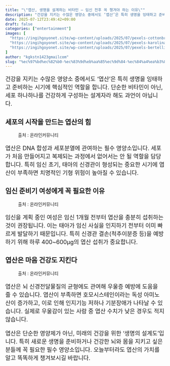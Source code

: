 ```yaml
---
title: "\"엽산, 생명을 설계하는 비타민 – 임신 전후 꼭 챙겨야 하는 이유\""
description: "건강을 지키는 수많은 영양소 중에서도 ‘엽산’은 특히 생명을 잉태하고 준비하는 시기에 핵심적인 역할을 합니다. 단순한 비타민이 아닌, 세포 하나하나를 건강하게 구성하는 설계자라 해도 과언이 아닙니다."
date: 2025-07-12T23:49:42+09:00
draft: false
categories: ["entertainment"]
images: [
  "https://ingihgoyonet.site/wp-content/uploads/2025/07/pexels-cottonbro-6822588-683x1024.jpg"
  "https://ingihgoyonet.site/wp-content/uploads/2025/07/pexels-karolina-grabowska-4963543-1024x683.jpg"
  "https://ingihgoyonet.site/wp-content/uploads/2025/07/pexels-bertellifotografia-30893315-1-683x1024.jpg"
]
author: "kgkstn1423gmailcom"
slug: "%ec%97%bd%ec%82%b0-%ec%83%9d%eb%aa%85%ec%9d%84-%ec%84%a4%ea%b3%84%ed%95%98%eb%8a%94-%eb%b9%84%ed%83%80%eb%af%bc-%ec%9e%84%ec%8b%a0-%ec%a0%84%ed%9b%84-%ea%bc%ad-%ec%b1%99%ea%b2%a8%ec%95%bc"
---
```


<p style="font-size:18px">건강을 지키는 수많은 영양소 중에서도 ‘엽산’은 특히 생명을 잉태하고 준비하는 시기에 핵심적인 역할을 합니다. 단순한 비타민이 아닌, 세포 하나하나를 건강하게 구성하는 설계자라 해도 과언이 아닙니다.</p> <h2 >세포의 시작을 만드는 엽산의 힘</h2> <figure ><img src="https://ingihgoyonet.site/wp-content/uploads/2025/07/pexels-cottonbro-6822588-683x1024.jpg" alt="" style="aspect-ratio:16/9;object-fit:cover"/><figcaption >출처 : 온라인커뮤니티</figcaption></figure> <p style="font-size:18px">엽산은 DNA 합성과 세포분열에 관여하는 필수 영양소입니다. 세포가 처음 만들어지고 복제되는 과정에서 없어서는 안 될 역할을 담당합니다. 특히 임신 초기, 태아의 신경관이 형성되는 중요한 시기에 엽산이 부족하면 치명적인 기형 위험이 높아질 수 있습니다.</p> <h2 >임신 준비기 여성에게 꼭 필요한 이유</h2> <figure ><img src="https://ingihgoyonet.site/wp-content/uploads/2025/07/pexels-karolina-grabowska-4963543-1024x683.jpg" alt="" style="aspect-ratio:16/9;object-fit:cover"/><figcaption >출처 : 온라인커뮤니티</figcaption></figure> <p style="font-size:18px">임신을 계획 중인 여성은 임신 1개월 전부터 엽산을 충분히 섭취하는 것이 권장됩니다. 이는 태아가 임신 사실을 인지하기 전부터 이미 빠르게 발달하기 때문입니다. 특히 신경관 결손(척추이분증 등)을 예방하기 위해 하루 400~600μg의 엽산 섭취가 중요합니다.</p> <h2 >엽산은 마음 건강도 지킨다</h2> <figure ><img src="https://ingihgoyonet.site/wp-content/uploads/2025/07/pexels-bertellifotografia-30893315-1-683x1024.jpg" alt="" style="aspect-ratio:16/9;object-fit:cover"/><figcaption >출처 : 온라인커뮤니티</figcaption></figure> <p style="font-size:18px">엽산은 뇌 신경전달물질의 균형에도 관여해 우울증 예방에 도움을 줄 수 있습니다. 엽산이 부족하면 호모시스테인이라는 독성 아미노산이 증가하고, 이로 인해 인지기능 저하나 기분장애가 나타날 수 있습니다. 실제로 우울감이 있는 사람 중 엽산 수치가 낮은 경우도 적지 않습니다.</p> <p style="font-size:18px">엽산은 단순한 영양제가 아닌, 미래의 건강을 위한 ‘생명의 설계도’입니다. 특히 새로운 생명을 준비하거나 건강한 뇌와 몸을 지키고 싶은 분들께 꼭 필요한 필수 영양소입니다. 오늘부터라도 엽산의 가치를 알고 똑똑하게 챙겨보시길 바랍니다.</p>